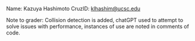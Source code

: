 Name: Kazuya Hashimoto
CruzID: klhashim@ucsc.edu

Note to grader: Collision detection is added, chatGPT used to attempt to solve issues with performance, instances of use are noted in comments of code.